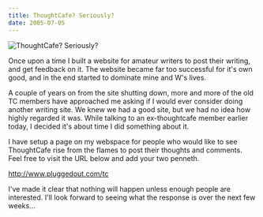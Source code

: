 ```yaml
---
title: ThoughtCafe? Seriously?
date: 2005-07-05
---
```


![ThoughtCafe? Seriously?](https://source.unsplash.com/gp8BLyaTaA0/1600x900)

Once upon a time I built a website for amateur writers to post their writing, and get feedback on it. The website became far too successful for it's own good, and in the end started to dominate mine and W's lives.

A couple of years on from the site shutting down, more and more of the old TC members have approached me asking if I would ever consider doing another writing site. We knew we had a good site, but we had no idea how highly regarded it was. While talking to an ex-thoughtcafe member earlier today, I decided it's about time I did something about it.

I have setup a page on my webspace for people who would like to see ThoughtCafe rise from the flames to post their thoughts and comments. Feel free to visit the URL below and add your two penneth.

http://www.pluggedout.com/tc

I've made it clear that nothing will happen unless enough people are interested. I'll look forward to seeing what the response is over the next few weeks...